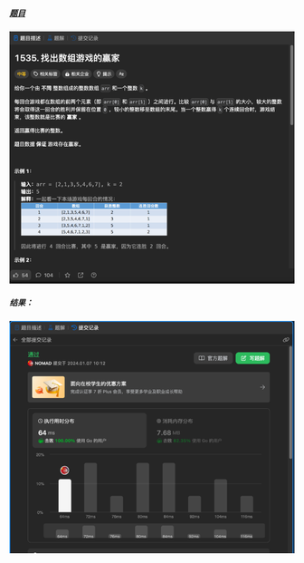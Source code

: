##### [题目](https://leetcode.cn/problems/find-the-winner-of-an-array-game/description/)
![pic](img.png)
##### 结果：
![pic](result.png)